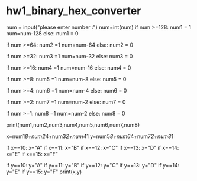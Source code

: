 # hw1_binary_hex_converter
num = input("please enter number :")
num=int(num)
if num >=128:
    num1 = 1
    num=num-128
else:
    num1 = 0

if num >=64:
    num2 =1
    num=num-64
else:
    num2 = 0

if num >=32:
    num3 =1
    num=num-32
else:
    num3 = 0

if num >=16:
    num4 =1
    num=num-16
else:
    num4 = 0
    
if num >=8:
    num5 =1
    num=num-8
else:
    num5 = 0

if num >=4:
    num6 =1
    num=num-4
else:
    num6 = 0
    
if num >=2:
    num7 =1
    num=num-2
else:
    num7 = 0
    
if num >=1:
    num8 =1
    num=num-2
else:
    num8 = 0

print(num1,num2,num3,num4,num5,num6,num7,num8)

x=num1*8+num2*4+num3*2+num4*1
y=num5*8+num6*4+num7*2+num8*1

if x==10:
    x="A"
if x==11:
    x="B"
if x==12:
    x="C"
if x==13:
    x="D"
if x==14:
    x="E"
if x==15:
    x="F"
    
if y==10:
    y="A"
if y==11:
    y="B"
if y==12:
    y="C"
if y==13:
    y="D"
if y==14:
    y="E"
if y==15:
    y="F"
print(x,y)
